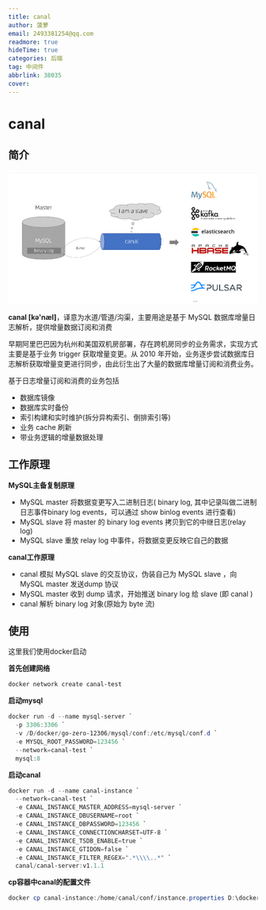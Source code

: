 ```yaml
---
title: canal
author: 菠萝
email: 2493381254@qq.com
readmore: true
hideTime: true
categories: 后端
tag: 中间件
abbrlink: 38035
cover:
---
```


# canal

## 简介

![1705492794227](canal/1705492794227.png)



**canal [kə'næl]**，译意为水道/管道/沟渠，主要用途是基于 MySQL 数据库增量日志解析，提供增量数据订阅和消费

早期阿里巴巴因为杭州和美国双机房部署，存在跨机房同步的业务需求，实现方式主要是基于业务 trigger 获取增量变更。从 2010 年开始，业务逐步尝试数据库日志解析获取增量变更进行同步，由此衍生出了大量的数据库增量订阅和消费业务。

基于日志增量订阅和消费的业务包括

- 数据库镜像
- 数据库实时备份
- 索引构建和实时维护(拆分异构索引、倒排索引等)
- 业务 cache 刷新
- 带业务逻辑的增量数据处理





## 工作原理

**MySQL主备复制原理**

- MySQL master 将数据变更写入二进制日志( binary log, 其中记录叫做二进制日志事件binary log events，可以通过 show binlog events 进行查看)
- MySQL slave 将 master 的 binary log events 拷贝到它的中继日志(relay log)
- MySQL slave 重放 relay log 中事件，将数据变更反映它自己的数据



**canal工作原理**

- canal 模拟 MySQL slave 的交互协议，伪装自己为 MySQL slave ，向 MySQL master 发送dump 协议
- MySQL master 收到 dump 请求，开始推送 binary log 给 slave (即 canal )
- canal 解析 binary log 对象(原始为 byte 流)



## 使用

这里我们使用docker启动

**首先创建网络**

~~~powershell
docker network create canal-test
~~~



**启动mysql**

~~~powershell
docker run -d --name mysql-server `
  -p 3306:3306 `
  -v /D/docker/go-zero-12306/mysql/conf:/etc/mysql/conf.d `
  -e MYSQL_ROOT_PASSWORD=123456 `
  --network=canal-test `
  mysql:8
~~~



**启动canal**

~~~powershell
docker run -d --name canal-instance `
  --network=canal-test `
  -e CANAL_INSTANCE_MASTER_ADDRESS=mysql-server `
  -e CANAL_INSTANCE_DBUSERNAME=root `
  -e CANAL_INSTANCE_DBPASSWORD=123456 `
  -e CANAL_INSTANCE_CONNECTIONCHARSET=UTF-8 `
  -e CANAL_INSTANCE_TSDB_ENABLE=true `
  -e CANAL_INSTANCE_GTIDON=false `
  -e CANAL_INSTANCE_FILTER_REGEX=".*\\\\..*" `
  canal/canal-server:v1.1.1
~~~



**cp容器中canal的配置文件**

~~~powershell
docker cp canal-instance:/home/canal/conf/instance.properties D:\docker\go-zero-12306\canal\
~~~


